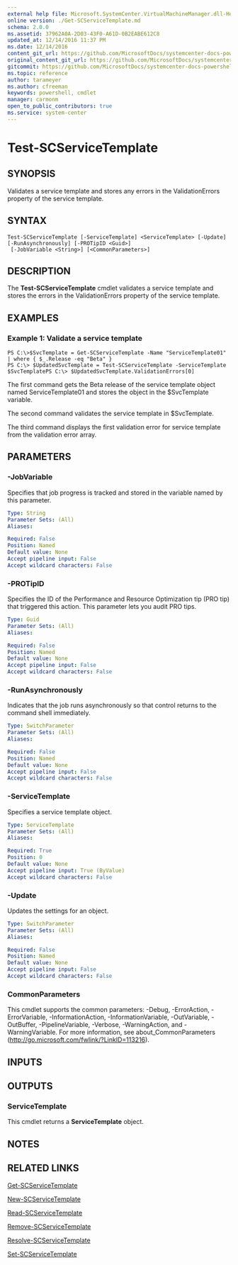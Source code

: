 ```yaml
---
external help file: Microsoft.SystemCenter.VirtualMachineManager.dll-Help.xml
online version: ./Get-SCServiceTemplate.md
schema: 2.0.0
ms.assetid: 37962A0A-2D03-43F0-A61D-0B2EABE612C8
updated_at: 12/14/2016 11:37 PM
ms.date: 12/14/2016
content_git_url: https://github.com/MicrosoftDocs/systemcenter-docs-powershell/blob/master/systemcenter-cmdlets/SystemCenter2016/VirtualMachineManager/v1/Test-SCServiceTemplate.md
original_content_git_url: https://github.com/MicrosoftDocs/systemcenter-docs-powershell/blob/master/systemcenter-cmdlets/SystemCenter2016/VirtualMachineManager/v1/Test-SCServiceTemplate.md
gitcommit: https://github.com/MicrosoftDocs/systemcenter-docs-powershell/blob/ddd0fefc9adaabb9394eb6c21b33370913d1830d/systemcenter-cmdlets/SystemCenter2016/VirtualMachineManager/v1/Test-SCServiceTemplate.md
ms.topic: reference
author: tarameyer
ms.author: cfreeman
keywords: powershell, cmdlet
manager: carmonm
open_to_public_contributors: true
ms.service: system-center
---
```


# Test-SCServiceTemplate

## SYNOPSIS
Validates a service template and stores any errors in the ValidationErrors property of the service template.

## SYNTAX

```
Test-SCServiceTemplate [-ServiceTemplate] <ServiceTemplate> [-Update] [-RunAsynchronously] [-PROTipID <Guid>]
 [-JobVariable <String>] [<CommonParameters>]
```

## DESCRIPTION
The **Test-SCServiceTemplate** cmdlet validates a service template and stores the errors in the ValidationErrors property of the service template.

## EXAMPLES

### Example 1: Validate a service template
```
PS C:\>$SvcTemplate = Get-SCServiceTemplate -Name "ServiceTemplate01" | where { $_.Release -eq "Beta" }
PS C:\> $UpdatedSvcTemplate = Test-SCServiceTemplate -ServiceTemplate $SvcTemplatePS C:\> $UpdatedSvcTemplate.ValidationErrors[0]
```

The first command gets the Beta release of the service template object named ServiceTemplate01 and stores the object in the $SvcTemplate variable.

The second command validates the service template in $SvcTemplate.

The third command displays the first validation error for service template from the validation error array.

## PARAMETERS

### -JobVariable
Specifies that job progress is tracked and stored in the variable named by this parameter.

```yaml
Type: String
Parameter Sets: (All)
Aliases: 

Required: False
Position: Named
Default value: None
Accept pipeline input: False
Accept wildcard characters: False
```

### -PROTipID
Specifies the ID of the Performance and Resource Optimization tip (PRO tip) that triggered this action.
This parameter lets you audit PRO tips.

```yaml
Type: Guid
Parameter Sets: (All)
Aliases: 

Required: False
Position: Named
Default value: None
Accept pipeline input: False
Accept wildcard characters: False
```

### -RunAsynchronously
Indicates that the job runs asynchronously so that control returns to the command shell immediately.

```yaml
Type: SwitchParameter
Parameter Sets: (All)
Aliases: 

Required: False
Position: Named
Default value: None
Accept pipeline input: False
Accept wildcard characters: False
```

### -ServiceTemplate
Specifies a service template object.

```yaml
Type: ServiceTemplate
Parameter Sets: (All)
Aliases: 

Required: True
Position: 0
Default value: None
Accept pipeline input: True (ByValue)
Accept wildcard characters: False
```

### -Update
Updates the settings for an object.

```yaml
Type: SwitchParameter
Parameter Sets: (All)
Aliases: 

Required: False
Position: Named
Default value: None
Accept pipeline input: False
Accept wildcard characters: False
```

### CommonParameters
This cmdlet supports the common parameters: -Debug, -ErrorAction, -ErrorVariable, -InformationAction, -InformationVariable, -OutVariable, -OutBuffer, -PipelineVariable, -Verbose, -WarningAction, and -WarningVariable. For more information, see about_CommonParameters (http://go.microsoft.com/fwlink/?LinkID=113216).

## INPUTS

## OUTPUTS

### ServiceTemplate
This cmdlet returns a **ServiceTemplate** object.

## NOTES

## RELATED LINKS

[Get-SCServiceTemplate](xref:SystemCenter2016/VirtualMachineManager/v1/Get-SCServiceTemplate.md)

[New-SCServiceTemplate](xref:SystemCenter2016/VirtualMachineManager/v1/New-SCServiceTemplate.md)

[Read-SCServiceTemplate](xref:SystemCenter2016/VirtualMachineManager/v1/Read-SCServiceTemplate.md)

[Remove-SCServiceTemplate](xref:SystemCenter2016/VirtualMachineManager/v1/Remove-SCServiceTemplate.md)

[Resolve-SCServiceTemplate](xref:SystemCenter2016/VirtualMachineManager/v1/Resolve-SCServiceTemplate.md)

[Set-SCServiceTemplate](xref:SystemCenter2016/VirtualMachineManager/v1/Set-SCServiceTemplate.md)

